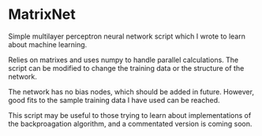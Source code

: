 # MatrixNet
Simple multilayer perceptron neural network script which I wrote to learn about machine learning.

Relies on matrixes and uses numpy to handle parallel calculations. The script can be modified to change the training data or the structure of the network. 

The network has no bias nodes, which should be added in future. However, good fits to the sample training data I have used can be reached.

This script may be useful to those trying to learn about implementations of the backproagation algorithm, and a commentated version is coming soon.

